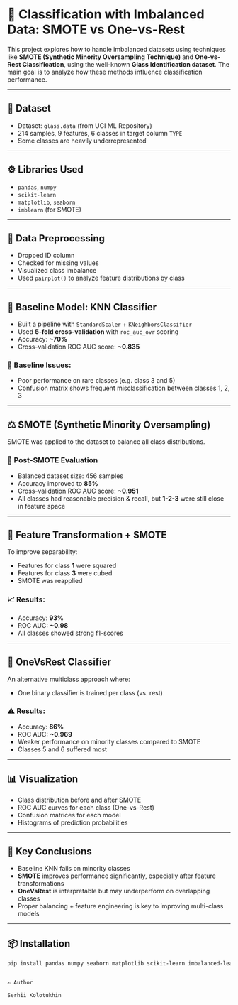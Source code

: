 # 🧪 Classification with Imbalanced Data: SMOTE vs One-vs-Rest

This project explores how to handle imbalanced datasets using techniques like **SMOTE (Synthetic Minority Oversampling Technique)** and **One-vs-Rest Classification**, using the well-known **Glass Identification dataset**. The main goal is to analyze how these methods influence classification performance.

---

## 📁 Dataset

- Dataset: `glass.data` (from UCI ML Repository)
- 214 samples, 9 features, 6 classes in target column `TYPE`
- Some classes are heavily underrepresented

---

## ⚙️ Libraries Used

- `pandas`, `numpy`
- `scikit-learn`
- `matplotlib`, `seaborn`
- `imblearn` (for SMOTE)

---

## 🧼 Data Preprocessing

- Dropped ID column
- Checked for missing values
- Visualized class imbalance
- Used `pairplot()` to analyze feature distributions by class

---

## 🧠 Baseline Model: KNN Classifier

- Built a pipeline with `StandardScaler` + `KNeighborsClassifier`
- Used **5-fold cross-validation** with `roc_auc_ovr` scoring
- Accuracy: **~70%**
- Cross-validation ROC AUC score: **~0.835**

### 🔎 Baseline Issues:
- Poor performance on rare classes (e.g. class 3 and 5)
- Confusion matrix shows frequent misclassification between classes 1, 2, 3

---

## ⚖️ SMOTE (Synthetic Minority Oversampling)

SMOTE was applied to the dataset to balance all class distributions.

### 🧪 Post-SMOTE Evaluation

- Balanced dataset size: 456 samples
- Accuracy improved to **85%**
- Cross-validation ROC AUC score: **~0.951**
- All classes had reasonable precision & recall, but **1-2-3** were still close in feature space

---

## 🧪 Feature Transformation + SMOTE

To improve separability:
- Features for class **1** were squared
- Features for class **3** were cubed
- SMOTE was reapplied

### 📈 Results:

- Accuracy: **93%**
- ROC AUC: **~0.98**
- All classes showed strong f1-scores

---

## 🎯 OneVsRest Classifier

An alternative multiclass approach where:
- One binary classifier is trained per class (vs. rest)

### ⚠️ Results:

- Accuracy: **86%**
- ROC AUC: **~0.969**
- Weaker performance on minority classes compared to SMOTE
- Classes 5 and 6 suffered most

---

## 📊 Visualization

- Class distribution before and after SMOTE
- ROC AUC curves for each class (One-vs-Rest)
- Confusion matrices for each model
- Histograms of prediction probabilities

---

## 📌 Key Conclusions

- Baseline KNN fails on minority classes
- **SMOTE** improves performance significantly, especially after feature transformations
- **OneVsRest** is interpretable but may underperform on overlapping classes
- Proper balancing + feature engineering is key to improving multi-class models

---

## 📦 Installation

```bash
pip install pandas numpy seaborn matplotlib scikit-learn imbalanced-learn


✍️ Author

Serhii Kolotukhin
